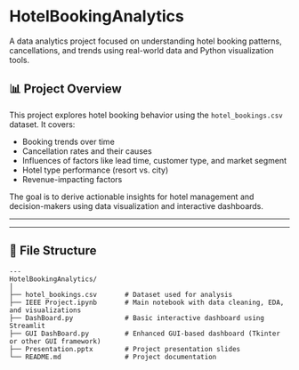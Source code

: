 # HotelBookingAnalytics

A data analytics project focused on understanding hotel booking patterns, cancellations, and trends using real-world data and Python visualization tools.

## 📊 Project Overview

This project explores hotel booking behavior using the `hotel_bookings.csv` dataset. It covers:

- Booking trends over time
- Cancellation rates and their causes
- Influences of factors like lead time, customer type, and market segment
- Hotel type performance (resort vs. city)
- Revenue-impacting factors

The goal is to derive actionable insights for hotel management and decision-makers using data visualization and interactive dashboards.

---
---

## 📂 File Structure

```
---
HotelBookingAnalytics/
│
├── hotel_bookings.csv       # Dataset used for analysis
├── IEEE Project.ipynb       # Main notebook with data cleaning, EDA, and visualizations
├── DashBoard.py             # Basic interactive dashboard using Streamlit
├── GUI DashBoard.py         # Enhanced GUI-based dashboard (Tkinter or other GUI framework)
├── Presentation.pptx        # Project presentation slides
└── README.md                # Project documentation
```
